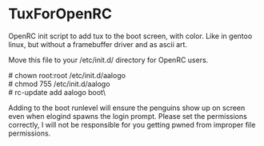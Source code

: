 # TuxForOpenRC
OpenRC init script to add tux to the boot screen, with color. Like in gentoo linux, but without a framebuffer driver and as ascii art.

Move this file to your /etc/init.d/ directory for OpenRC users.

\# chown root:root /etc/init.d/aalogo\
\# chmod 755 /etc/init.d/aalogo\
\# rc-update add aalogo boot\

Adding to the boot runlevel will ensure the penguins show up on screen even when elogind spawns the login prompt.
Please set the permissions correctly, I will not be responsible for you getting pwned from improper file permissions.
